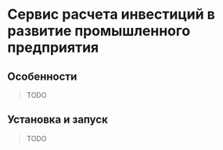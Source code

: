 # Сервис расчета инвестиций в развитие промышленного предприятия

## Особенности
> TODO

## Установка и запуск
> TODO
